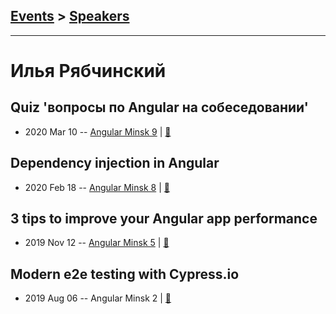 ## [Events](../README.md) > [Speakers](../speakers.md)
---

# Илья Рябчинский

## Quiz &#39;вопросы по Angular на собеседовании&#39;
- 2020 Mar 10 -- [Angular Minsk 9](https://www.youtube.com/watch?v=jw8o8dLgFag)  | [:notebook:](https://docs.google.com/presentation/d/1hqqMUX6SXZ5sb96Bchdb1Q3kl9LIVwIUyCXCRh76QK4/edit)  
## Dependency injection in Angular
- 2020 Feb 18 -- [Angular Minsk 8](https://www.youtube.com/watch?v=mQwctgBjLhs)  | [:notebook:](https://slides.com/ilyaryabchinski/deck)  
## 3 tips to improve your Angular app performance
- 2019 Nov 12 -- [Angular Minsk 5](https://www.youtube.com/watch?v=u_QoSSef2xE)  | [:notebook:](https://drive.google.com/file/d/16238cX2EFFacaDwfQ4GN70VmP_-TvoM8/view)  
## Modern e2e testing with Cypress.io
- 2019 Aug 06 -- Angular Minsk 2  | [:notebook:](https://ilyaryabchinski.github.io/cypress-talk/)  
